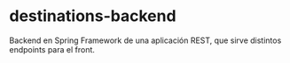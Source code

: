 # destinations-backend
Backend en Spring Framework de una aplicación REST, que sirve distintos endpoints para el front.
